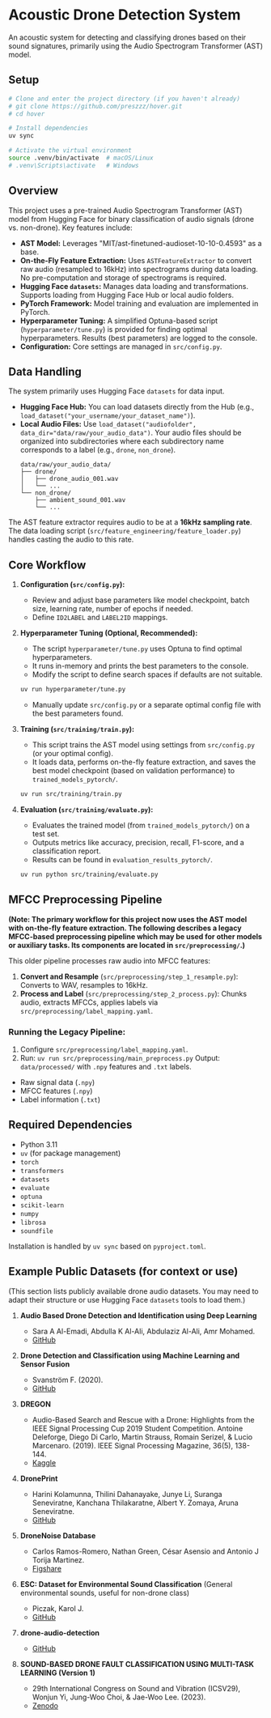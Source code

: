 # Acoustic Drone Detection System

An acoustic system for detecting and classifying drones based on their sound signatures, primarily using the Audio Spectrogram Transformer (AST) model.

## Setup

```bash
# Clone and enter the project directory (if you haven't already)
# git clone https://github.com/preszzz/hover.git
# cd hover

# Install dependencies
uv sync

# Activate the virtual environment
source .venv/bin/activate  # macOS/Linux
# .venv\Scripts\activate   # Windows
```

## Overview

This project uses a pre-trained Audio Spectrogram Transformer (AST) model from Hugging Face for binary classification of audio signals (drone vs. non-drone). Key features include:

*   **AST Model:** Leverages "MIT/ast-finetuned-audioset-10-10-0.4593" as a base.
*   **On-the-Fly Feature Extraction:** Uses `ASTFeatureExtractor` to convert raw audio (resampled to 16kHz) into spectrograms during data loading. No pre-computation and storage of spectrograms is required.
*   **Hugging Face `datasets`:** Manages data loading and transformations. Supports loading from Hugging Face Hub or local audio folders.
*   **PyTorch Framework:** Model training and evaluation are implemented in PyTorch.
*   **Hyperparameter Tuning:** A simplified Optuna-based script (`hyperparameter/tune.py`) is provided for finding optimal hyperparameters. Results (best parameters) are logged to the console.
*   **Configuration:** Core settings are managed in `src/config.py`.

## Data Handling

The system primarily uses Hugging Face `datasets` for data input.

*   **Hugging Face Hub:** You can load datasets directly from the Hub (e.g., `load_dataset("your_username/your_dataset_name")`).
*   **Local Audio Files:** Use `load_dataset("audiofolder", data_dir="data/raw/your_audio_data")`. Your audio files should be organized into subdirectories where each subdirectory name corresponds to a label (e.g., `drone`, `non_drone`).
    ```
    data/raw/your_audio_data/
    ├── drone/
    │   ├── drone_audio_001.wav
    │   └── ...
    └── non_drone/
        ├── ambient_sound_001.wav
        └── ...
    ```
The AST feature extractor requires audio to be at a **16kHz sampling rate**. The data loading script (`src/feature_engineering/feature_loader.py`) handles casting the audio to this rate.

## Core Workflow

1.  **Configuration (`src/config.py`):**
    *   Review and adjust base parameters like model checkpoint, batch size, learning rate, number of epochs if needed.
    *   Define `ID2LABEL` and `LABEL2ID` mappings.

2.  **Hyperparameter Tuning (Optional, Recommended):**
    *   The script `hyperparameter/tune.py` uses Optuna to find optimal hyperparameters.
    *   It runs in-memory and prints the best parameters to the console.
    *   Modify the script to define search spaces if defaults are not suitable.
    ```bash
    uv run hyperparameter/tune.py
    ```
    *   Manually update `src/config.py` or a separate optimal config file with the best parameters found.

3.  **Training (`src/training/train.py`):**
    *   This script trains the AST model using settings from `src/config.py` (or your optimal config).
    *   It loads data, performs on-the-fly feature extraction, and saves the best model checkpoint (based on validation performance) to `trained_models_pytorch/`.
    ```bash
    uv run src/training/train.py
    ```

4.  **Evaluation (`src/training/evaluate.py`):**
    *   Evaluates the trained model (from `trained_models_pytorch/`) on a test set.
    *   Outputs metrics like accuracy, precision, recall, F1-score, and a classification report.
    *   Results can be found in `evaluation_results_pytorch/`.
    ```bash
    uv run python src/training/evaluate.py
    ```

## MFCC Preprocessing Pipeline

**(Note: The primary workflow for this project now uses the AST model with on-the-fly feature extraction. The following describes a legacy MFCC-based preprocessing pipeline which may be used for other models or auxiliary tasks. Its components are located in `src/preprocessing/`.)**

This older pipeline processes raw audio into MFCC features:

1.  **Convert and Resample** (`src/preprocessing/step_1_resample.py`): Converts to WAV, resamples to 16kHz.
2.  **Process and Label** (`src/preprocessing/step_2_process.py`): Chunks audio, extracts MFCCs, applies labels via `src/preprocessing/label_mapping.yaml`.

### Running the Legacy Pipeline:
1.  Configure `src/preprocessing/label_mapping.yaml`.
2.  Run: `uv run src/preprocessing/main_preprocess.py`
    Output: `data/processed/` with `.npy` features and `.txt` labels.
   - Raw signal data (`.npy`)
   - MFCC features (`.npy`)
   - Label information (`.txt`)

## Required Dependencies

*   Python 3.11
*   `uv` (for package management)
*   `torch`
*   `transformers`
*   `datasets`
*   `evaluate`
*   `optuna`
*   `scikit-learn`
*   `numpy`
*   `librosa`
*   `soundfile`

Installation is handled by `uv sync` based on `pyproject.toml`.

## Example Public Datasets (for context or use)

(This section lists publicly available drone audio datasets. You may need to adapt their structure or use Hugging Face `datasets` tools to load them.)

1.  **Audio Based Drone Detection and Identification using Deep Learning**
    *   Sara A Al-Emadi, Abdulla K Al-Ali, Abdulaziz Al-Ali, Amr Mohamed.
    *   [GitHub](https://github.com/saraalemadi/DroneAudioDataset/tree/master)

2.  **Drone Detection and Classification using Machine Learning and Sensor Fusion**
    *   Svanström F. (2020).
    *   [GitHub](https://github.com/DroneDetectionThesis/Drone-detection-dataset/tree/master)

3.  **DREGON**
    *   Audio-Based Search and Rescue with a Drone: Highlights from the IEEE Signal Processing Cup 2019 Student Competition. Antoine Deleforge, Diego Di Carlo, Martin Strauss, Romain Serizel, & Lucio Marcenaro. (2019). IEEE Signal Processing Magazine, 36(5), 138-144.
    *   [Kaggle](https://www.kaggle.com/datasets/awsaf49/ieee-signal-processing-cup-2019-dataset)

4.  **DronePrint**
    *   Harini Kolamunna, Thilini Dahanayake, Junye Li, Suranga Seneviratne, Kanchana Thilakaratne, Albert Y. Zomaya, Aruna Seneviratne.
    *   [GitHub](https://github.com/DronePrint/DronePrint/tree/master)

5.  **DroneNoise Database**
    *   Carlos Ramos-Romero, Nathan Green, César Asensio and Antonio J Torija Martinez.
    *   [Figshare](https://salford.figshare.com/articles/dataset/DroneNoise_Database/22133411)

6.  **ESC: Dataset for Environmental Sound Classification** (General environmental sounds, useful for non-drone class)
    *   Piczak, Karol J.
    *   [GitHub](https://github.com/karolpiczak/ESC-50)

7.  **drone-audio-detection**
    *   [GitHub](https://github.com/BowonY/drone-audio-detection/tree/develop)

8.  **SOUND-BASED DRONE FAULT CLASSIFICATION USING MULTI-TASK LEARNING (Version 1)**
    *   29th International Congress on Sound and Vibration (ICSV29), Wonjun Yi, Jung-Woo Choi, & Jae-Woo Lee. (2023).
    *   [Zenodo](https://doi.org/10.5281/zenodo.7779574)